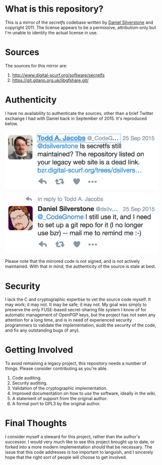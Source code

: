 # What is this repository?
This is a mirror of the *secretfs* codebase written by [Daniel
Silverstone][2] and copyright 2011. The license appears to be a
permissive, attribution-only but I'm unable to identity the actual
license in use.

# Sources
The sources for this mirror are:

1. <http://www.digital-scurf.org/software/secretfs>
1. <https://git.gitano.org.uk/libgfshare.git/>

# Authenticity
I have no availability to authenticate the sources, other than a brief
Twitter exchange I had with Daniel back in September of 2015. It's
reproduced below.

![Caption: Twitter exchange from 2015.][1]

Please note that the mirrored code is not signed, and is not actively
maintained. With that in mind, the authenticity of the source is stale
at best.

# Security
I lack the C and cryptographic expertise to vet the source code myself.
It may work; it may not. It may be safe; it may not. My goal was simply
to preserve the only FUSE-based secret-sharing file system I know of for
automatic management of OpenPGP keys, but the project has not seen any
attention for a long time, and is in need of experienced security
programmers to validate the implementation, audit the security of the
code, and fix any outstanding bugs (if any).

# Getting Involved
To avoid remaining a legacy  project, this repository needs a number of
things. Please consider contributing as you're able.

1. Code auditing.
1. Security auditing.
1. Validation of the cryptographic implementation.
1. Improved documentation on how to *use* the software, ideally in the
   wiki.
1. A statement of support from the original author.
1. A formal port to GPL3 by the original author.

# Final Thoughts
I consider myself a steward for this project, rather than the author's
successor. I would very much like to see this project brought up to
date, or forked into a more modern implementation should that be
necessary. The issue that this code addresses is too important to
languish, and I sincerely hope that the right sort of people will choose
to get involved.

[1]: https://github.com/CodeGnome/gfshare-secretfs/blob/master/images/twitter_exchange.png
[2]: https://twitter.com/dsilverstone
